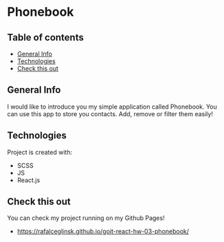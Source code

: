# Phonebook

## Table of contents

- [General Info](#general-info)
- [Technologies](#technologies)
- [Check this out](#Check-this-out)

## General Info

I would like to introduce you my simple application called Phonebook. You can
use this app to store you contacts. Add, remove or filter them easily!

## Technologies

Project is created with:

- SCSS
- JS
- React.js

## Check this out

You can check my project running on my Github Pages!

- https://rafalceglinsk.github.io/goit-react-hw-03-phonebook/
